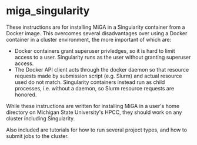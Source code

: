# miga_singularity

These instructions are for installing MiGA in a Singularity container from a Docker image. This overcomes several disadvantages over using a Docker container in a cluster environment, the more important of which are: 

- Docker containers grant superuser privledges, so it is hard to limit access to a user. Singularity runs as the user without granting superuser access.
- The Docker API client acts through the docker daemon so that resource requests made by submission script (e.g. Slurm) and actual resource used do not match. Singularity containers instead run as child processes, i.e. without a daemon, so Slurm resource requests are honored. 

While these instructions are written for installing MiGA in a user's home directory on Michigan State University's HPCC, they should work on any cluster including Singularity.

Also included are tutorials for how to run several project types, and how to submit jobs to the cluster.